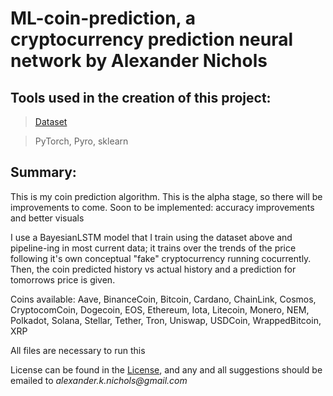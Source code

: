 # ML-coin-prediction, a cryptocurrency prediction neural network by Alexander Nichols

## Tools used in the creation of this project:

> [Dataset](https://www.kaggle.com/datasets/sudalairajkumar/cryptocurrencypricehistory)
 
> PyTorch, Pyro, sklearn

## Summary:

This is my coin prediction algorithm. This is the alpha stage, so there will be improvements to come. Soon to be implemented: accuracy improvements and better visuals

I use a BayesianLSTM model that I train using the dataset above and pipeline-ing in most current data; it trains over the trends of the price following it's own conceptual "fake" cryptocurrency running cocurrently. Then, the coin predicted history vs actual history and a prediction for tomorrows price is given.

Coins available: Aave, BinanceCoin, Bitcoin, Cardano, ChainLink, Cosmos, CryptocomCoin, Dogecoin, EOS, Ethereum, Iota, Litecoin, Monero, NEM, Polkadot, Solana, Stellar, Tether, Tron, Uniswap, USDCoin, WrappedBitcoin, XRP

All files are necessary to run this

License can be found in the [License](LICENSE), and any and all suggestions should be emailed to _alexander.k.nichols@gmail.com_
